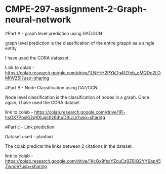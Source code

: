 # CMPE-297-assignment-2-Graph-neural-network

#Part A - graph level prediction using GAT/GCN

graph level prediction is the classification of the entire grapph as a single entity

I have used the CORA datasset.

Link to colab - https://colab.research.google.com/drive/1LNHrH2PYkDg4fZfnb_oMQDo2LOMfWZ9l?usp=sharing

#Part B - Node Classification using GAT/GCN

Node level classification is the classification of nodes in a graph. Once again, I have used the CORA dataset

link to colab  - https://colab.research.google.com/drive/1Fl-hsOX7PosKj2qKXugctIz6dtuDBULx?usp=sharing

#Part c - Link prediction

Dataset used - plantoid

The colab predicts the links between 2 citations in the dataset.

link to colab - https://colab.research.google.com/drive/1KcGx8fsxYZcuCz0Z8IQ2YY6ap45Zwnde?usp=sharing
